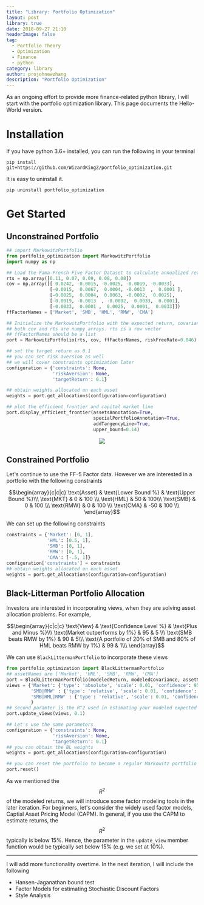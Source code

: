 ```yaml
---
title: "Library: Portfolio Optimization"
layout: post
library: true
date: 2018-09-27 21:10
headerImage: false
tag: 
  - Portfolio Theory
  - Optimization
  - Finance
  - python
category: library
author: projohnewzhang
description: "Portfolio Optimization"
---
```


As an ongoing effort to provide more finance-related python library, I will start with the portfolio optimization library. This page documents the Hello-World version.

# Installation

If you have python 3.6+ installed, you can run the following in your terminal

```unix
pip install git+https://github.com/WizardKingZ/portfolio_optimization.git
```

It is easy to uninstall it.

```unix
pip uninstall portfolio_optimization
```

# Get Started
## Unconstrained Portfolio
```python
## import MarkowitzPortfolio 
from portfolio_optimization import MarkowitzPortfolio
import numpy as np

## Load the Fama-French Five Factor Dataset to calculate annualized return and covariance
rts = np.array([0.11, 0.07, 0.09, 0.08, 0.08])
cov = np.array([[ 0.0242, -0.0015, -0.0025, -0.0019, -0.0033],
                [-0.0015,  0.0067,  0.0004, -0.0013  ,  0.0001 ],
                [-0.0025,  0.0004,  0.0063, -0.0002,  0.0025],
                [-0.0019, -0.0013  , -0.0002,  0.0033,  0.0001],
                [-0.0033,  0.0001 ,  0.0025,  0.0001,  0.0033]])
ffFactorNames = ['Market', 'SMB', 'HML', 'RMW', 'CMA']

## Initialize the MarkowitzPortfolio with the expected return, covariance and asset names
## both cov and rts are numpy arrays. rts is a row vector 
## ffFactorNames should be a list
port = MarkowitzPortfolio(rts, cov, ffFactorNames, riskFreeRate=0.046)

## set the target return as 0.1 
## you can set risk aversion as well
## we will cover constraints optimization later
configuration = {'constraints': None, 
                 'riskAversion': None, 
                 'targetReturn': 0.1}

## obtain weights allocated on each asset
weights = port.get_allocations(configuration=configuration)

## plot the efficient frontier and capital market line 
port.display_efficient_frontier(assetsAnnotation=True, 
                                specialPortfolioAnnotation=True, 
                                addTangencyLine=True, 
                                upper_bound=0.14)
```

<p align="center"> 
<img src="{{site.base_url}}/assets/images/portfolio_optimization/efficient_frontier_with_cml.png">
</p>

## Constrained Portfolio

Let's continue to use the FF-5 Factor data. However we are interested in a portfolio with the following constraints

$$\begin{array}{c|c|c} 
\text{Asset} & \text{Lower Bound %} & \text{Upper Bound %}\\\
\text{MKT} & 0 & 100 \\\
\text{HML} & 50 & 100\\\
\text{SMB} & 0 & 100 \\\
\text{RMW} & 0 & 100 \\\
\text{CMA} & -50 & 100 \\\
\end{array}$$

We can set up the following constraints

```python
constraints = {'Market': [0, 1], 
               'HML': [0.5, 1], 
               'SMB': [0, 1], 
               'RMW': [0, 1], 
               'CMA': [-.5, 1]}
configuration['constraints'] = constraints
## obtain weights allocated on each asset
weights = port.get_allocations(configuration=configuration)
```

## Black-Litterman Portfolio Allocation

Investors are interested in incorporating views, when they are solving asset allocation problems. For example,

$$\begin{array}{c|c|c} 
\text{View} & \text{Confidence Level %} & \text{Plus and Minus %}\\\
\text{Market outperforms by 1%} & 95 & 5 \\\
\text{SMB beats RMW by 1%} & 90 & 5\\\
\text{A portfolio of 20% of SMB and 80% of HML beats RMW by 1%} & 99 & 1\\\
\end{array}$$

We can use ```BlackLittermanPortfolio``` to incorporate these views

```python
from portfolio_optimization import BlackLittermanPortfolio
## assetNames are ['Market', 'HML', 'SMB', 'RMW', 'CMA']
port = BlackLittermanPortfolio(modeledReturn, modeledCovariance, assetNames, riskFreeRate=0.046)
views = {'Market': {'type': 'absolute', 'scale': 0.01, 'confidence': 95, 'plusminus%': 5},
         'SMB|RMW' : {'type': 'relative', 'scale': 0.01, 'confidence': 90, 'plusminus%': 5, 'weights': [1., -1.]},
         'SMB|HML|RMW' : {'type': 'relative', 'scale': 0.01, 'confidence': 99, 'plusminus%': 1, 'weights': [.2, .8, -1.]},
         }
## second paramter is the R^2 used in estimating your modeled expected returns
port.update_views(views, 0.1)

## Let's use the same parameters
configuration = {'constraints': None, 
                 'riskAversion': None, 
                 'targetReturn': 0.1}
## you can obtain the BL weights                
weights = port.get_allocations(configuration=configuration)

## you can reset the portfolio to become a regular Markowitz portfolio
port.reset()
```

As we mentioned the $$R^2$$ of the modeled returns, we will introduce some factor modeling tools in the later iteration. For beginners, let's consider the widely used factor models, Captial Asset Pricing Model (CAPM). In general, if you use the CAPM to estimate returns, the $$R^2$$ typically is below 15%. Hence, the parameter in the ```update_view``` member function would be typically set below 15% (e.g. we set at 10%).

---

I will add more functionality overtime. In the next iteration, I will include the following

* Hansen-Jaganathan bound test
* Factor Models for estimating Stochastic Discount Factors
* Style Analysis
